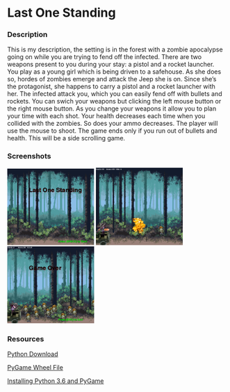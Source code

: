 <h1>Last One Standing</h1>

<h3>Description</h3>

<p>
  This is my description, the setting is in the forest with a zombie apocalypse going on while you are trying to fend off the infected. There are two weapons present to you during your stay: a pistol and a rocket launcher. You play as a young girl which is being driven to a safehouse. As she does so, hordes of zombies emerge and attack the Jeep she is on.  Since she’s the protagonist, she happens to carry a pistol and a rocket launcher with her. The infected attack you, which you can easily fend off with bullets and rockets. You can swich your weapons but clicking the left mouse button or the right mouse button. As you change your weapons it allow you to plan your time with each shot. Your health decreases each time when you collided with the zombies. So does your ammo decreases. The player will use the mouse to shoot. The game ends only if you run out of bullets and health. This will be a side scrolling game. 
</p>

<h3>Screenshots</h3>
<img src="https://github.com/Kwu2999/Last-One-Standing/blob/master/LAST%20ONE%20STANDING%20START%20UP%20SCREEN.png" width="200px">
<img src="https://github.com/Kwu2999/Last-One-Standing/blob/master/LAST%20ONE%20STANDING.png" width="200px">
<img src="https://github.com/Kwu2999/Last-One-Standing/blob/master/LAST%20ONE%20STANDING%20ENDING%20SCREEN.png" width="200px">

<h3>Resources</h3>

<a href="https://www.python.org/downloads/"> Python Download</a>

<a href="http://www.lfd.uci.edu/~gohlke/pythonlibs/#pygame" > PyGame Wheel File</a>

<a href="https://youtu.be/_GikMdhAhv0" > Installing Python 3.6 and PyGame</a>
